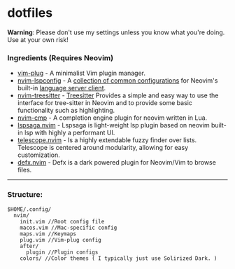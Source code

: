 # dotfiles
**Warning**: Please don't use my settings unless you know what you're doing. Use at your own risk!

### Ingredients (Requires Neovim)

- [vim-plug](https://github.com/junegunn/vim-plug) - A minimalist Vim plugin manager.
- [nvim-lspconfig](https://github.com/neovim/nvim-lspconfig) - A [collection of common configurations](doc/server_configurations.md) for Neovim's built-in [language server client](https://neovim.io/doc/user/lsp.html).
- [nvim-treesitter](https://github.com/nvim-treesitter/nvim-treesitter) - [Treesitter](https://github.com/tree-sitter/tree-sitter) Provides a simple and easy way to use the interface for tree-sitter in Neovim and to provide some basic functionality such as highlighting.
- [nvim-cmp](https://github.com/hrsh7th/nvim-cmp) - A completion engine plugin for neovim written in Lua.
- [lspsaga.nvim](https://github.com/tami5/lspsaga.nvim) - Lspsaga is light-weight lsp plugin based on neovim built-in lsp with highly a performant UI.
- [telescope.nvim](https://github.com/nvim-telescope/telescope.nvim) - Is a highly extendable fuzzy finder over lists. Telescope is centered around modularity, allowing for easy customization.
- [defx.nvim](https://github.com/Shougo/defx.nvim) - Defx is a dark powered plugin for Neovim/Vim to browse files.

----
### Structure:
```
$HOME/.config/
  nvim/
    init.vim //Root config file
    macos.vim //Mac-specific config
    maps.vim //Keymaps
    plug.vim //Vim-plug config
    after/
      plugin //Plugin configs
    colors/ //Color themes ( I typically just use Solirized Dark. )
```

